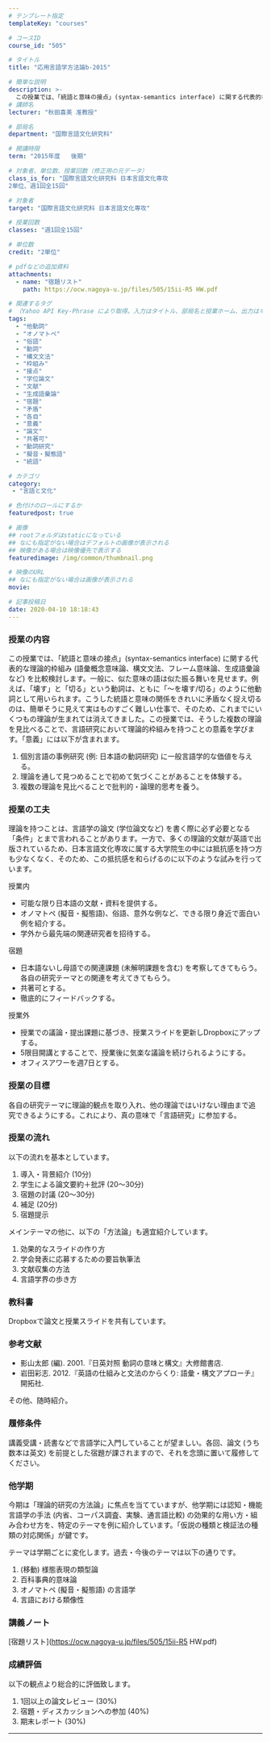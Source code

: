 ```yaml
---
# テンプレート指定
templateKey: "courses"

# コースID
course_id: "505"

# タイトル
title: "応用言語学方法論b-2015"

# 簡単な説明
description: >-
  この授業では、「統語と意味の接点」(syntax-semantics interface) に関する代表的な理論的枠組み (語彙概念意味論、構文文法、フレーム意味論、生成語彙論など) を比較検討します。一般に、似た意味の語は似た振る舞いを見せます。例えば、「壊す」と「切る」という動詞は、ともに「～を壊す/切る」のように他動詞として用いられます。こうした統語と意味の関係をきれいに矛盾なく捉え切るのは ....
# 講師名
lecturer: "秋田喜美 准教授"

# 部局名
department: "国際言語文化研究科"

# 開講時限
term: "2015年度	後期"

# 対象者、単位数、授業回数（修正用の元データ）
class_is_for: "国際言語文化研究科 日本言語文化専攻
2単位、週1回全15回"

# 対象者
target: "国際言語文化研究科 日本言語文化専攻"

# 授業回数
classes: "週1回全15回"

# 単位数
credit: "2単位"

# pdfなどの追加資料
attachments:
  - name: "宿題リスト" 
    path: https://ocw.nagoya-u.jp/files/505/15ii-R5 HW.pdf

# 関連するタグ
# （Yahoo API Key-Phrase により取得。入力はタイトル、部局名と授業ホーム、出力はキーフレーズ（tags））
tags:
  - "他動詞"
  - "オノマトペ"
  - "俗語"
  - "動詞"
  - "構文文法"
  - "枠組み"
  - "接点"
  - "学位論文"
  - "文献"
  - "生成語彙論"
  - "宿題"
  - "矛盾"
  - "各自"
  - "意義"
  - "論文"
  - "共著可"
  - "動詞研究"
  - "擬音・擬態語"
  - "統語"

# カテゴリ
category:
 - "言語と文化"

# 色付けのロールにするか
featuredpost: true

# 画像
## rootフォルダはstaticになっている
## なにも指定がない場合はデフォルトの画像が表示される
## 映像がある場合は映像優先で表示する
featuredimage: /img/common/thumbnail.png

# 映像のURL
## なにも指定がない場合は画像が表示される
movie: 

# 記事投稿日
date: 2020-04-10 18:18:43
---
```


### 授業の内容

この授業では、「統語と意味の接点」(syntax-semantics interface) に関する代表的な理論的枠組み (語彙概念意味論、構文文法、フレーム意味論、生成語彙論など) を比較検討します。一般に、似た意味の語は似た振る舞いを見せます。例えば、「壊す」と「切る」という動詞は、ともに「～を壊す/切る」のように他動詞として用いられます。こうした統語と意味の関係をきれいに矛盾なく捉え切るのは、簡単そうに見えて実はものすごく難しい仕事で、そのため、これまでにいくつもの理論が生まれては消えてきました。この授業では、そうした複数の理論を見比べることで、言語研究において理論的枠組みを持つことの意義を学びます。「意義」には以下が含まれます。 

  1. 個別言語の事例研究 (例: 日本語の動詞研究) に一般言語学的な価値を与える。
  2. 理論を通して見つめることで初めて気づくことがあることを体験する。
  3. 複数の理論を見比べることで批判的・論理的思考を養う。


### 授業の工夫
理論を持つことは、言語学の論文 (学位論文など) を書く際に必ず必要となる「条件」とまで言われることがあります。一方で、多くの理論的文献が英語で出版されているため、日本言語文化専攻に属する大学院生の中には抵抗感を持つ方も少なくなく、そのため、この抵抗感を和らげるのに以下のような試みを行っています。

授業内
-  可能な限り日本語の文献・資料を提供する。
-  オノマトペ (擬音・擬態語)、俗語、意外な例など、できる限り身近で面白い例を紹介する。
-  学外から最先端の関連研究者を招待する。

宿題
-  日本語ないし母語での関連課題 (未解明課題を含む) を考察してきてもらう。各自の研究テーマとの関連を考えてきてもらう。
-  共著可とする。
-  徹底的にフィードバックする。

授業外
-  授業での議論・提出課題に基づき、授業スライドを更新しDropboxにアップする。
-  5限目開講とすることで、授業後に気楽な議論を続けられるようにする。
-  オフィスアワーを週7日とする。





### 授業の目標

各自の研究テーマに理論的観点を取り入れ、他の理論ではいけない理由まで追究できるようにする。これにより、真の意味で「言語研究」に参加する。

### 授業の流れ

以下の流れを基本としています。 

  1. 導入・背景紹介 (10分)
  2. 学生による論文要約＋批評 (20～30分)
  3. 宿題の討議 (20～30分)
  4. 補足 (20分)
  5. 宿題提示

メインテーマの他に、以下の「方法論」も適宜紹介しています。 

  1. 効果的なスライドの作り方
  2. 学会発表に応募するための要旨執筆法
  3. 文献収集の方法
  4. 言語学界の歩き方

### 教科書

Dropboxで論文と授業スライドを共有しています。

### 参考文献

  * 影山太郎 (編). 2001.『日英対照 動詞の意味と構文』大修館書店.
  * 岩田彩志. 2012.『英語の仕組みと文法のからくり: 語彙・構文アプローチ』開拓社.

その他、随時紹介。 

### 履修条件

講義受講・読書などで言語学に入門していることが望ましい。各回、論文 (うち数本は英文) を前提とした宿題が課されますので、それを念頭に置いて履修してください。

### 他学期

今期は「理論的研究の方法論」に焦点を当てていますが、他学期には認知・機能言語学の手法 (内省、コーパス調査、実験、通言語比較) の効果的な用い方・組み合わせ方を、特定のテーマを例に紹介しています。「仮説の種類と検証法の種類の対応関係」が鍵です。 

テーマは学期ごとに変化します。過去・今後のテーマは以下の通りです。 

  1. (移動) 様態表現の類型論
  2. 百科事典的意味論
  3. オノマトペ (擬音・擬態語) の言語学
  4. 言語における類像性





### 講義ノート

[宿題リスト](https://ocw.nagoya-u.jp/files/505/15ii-R5 HW.pdf) 





### 成績評価

以下の観点より総合的に評価致します。 

  1. 1回以上の論文レビュー (30%)
  2. 宿題・ディスカッションへの参加 (40%)
  3. 期末レポート (30%)





-----
